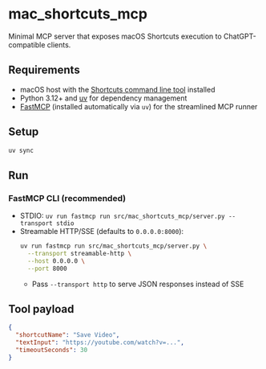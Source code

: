 # mac_shortcuts_mcp

Minimal MCP server that exposes macOS Shortcuts execution to ChatGPT-compatible clients.

## Requirements
- macOS host with the [Shortcuts command line tool](https://support.apple.com/guide/shortcuts/welcome/mac) installed
- Python 3.12+ and [uv](https://docs.astral.sh/uv/) for dependency management
- [FastMCP](https://pypi.org/project/fastmcp/) (installed automatically via `uv`) for the streamlined MCP runner

## Setup
```bash
uv sync
```

## Run

### FastMCP CLI (recommended)
- STDIO: `uv run fastmcp run src/mac_shortcuts_mcp/server.py --transport stdio`
- Streamable HTTP/SSE (defaults to `0.0.0.0:8000`):
  ```bash
  uv run fastmcp run src/mac_shortcuts_mcp/server.py \
    --transport streamable-http \
    --host 0.0.0.0 \
    --port 8000
  ```
  - Pass `--transport http` to serve JSON responses instead of SSE

## Tool payload
```json
{
  "shortcutName": "Save Video",
  "textInput": "https://youtube.com/watch?v=...",
  "timeoutSeconds": 30
}
```

